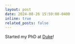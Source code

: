 ```yaml
---
layout: post
date: 2024-08-26 15:59:00-0400
inline: true
related_posts: false
---
```


Started my PhD at <a href="https://cee.duke.edu/">Duke</a>! 
